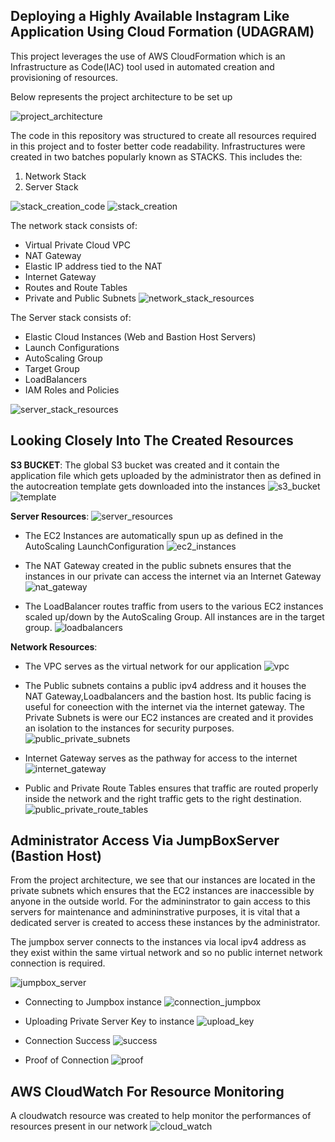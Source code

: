 ## Deploying a Highly Available Instagram Like Application Using Cloud Formation (UDAGRAM)

This project leverages the use of AWS CloudFormation which is an Infrastructure as Code(IAC) tool used in automated creation and provisioning of resources.

Below represents the project architecture to be set up

![project_architecture](./img/1.udagram_architecture.jpeg)

The code in this repository was structured to create all resources required in this project and to foster better code readability. Infrastructures were created in two batches popularly known as STACKS. This includes the:
1. Network Stack
2. Server Stack

![stack_creation_code](./img/3.stack_creation_code.png)
![stack_creation](./img/2.stack_creation.png)

The network stack consists of:
- Virtual Private Cloud VPC
- NAT Gateway
- Elastic IP address tied to the NAT
- Internet Gateway
- Routes and Route Tables
- Private and Public Subnets
![network_stack_resources](./img/5.created_network_stack_resources.png)

The Server stack consists of:
- Elastic Cloud Instances (Web and Bastion Host Servers)
- Launch Configurations
- AutoScaling Group
- Target Group
- LoadBalancers
- IAM Roles and Policies

![server_stack_resources](./img/4.created_server_stack_resources.png)

## Looking Closely Into The Created Resources
<b>S3 BUCKET</b>: The global S3 bucket was created and it contain the application file which gets uploaded by the administrator then as defined in the autocreation template gets downloaded into the instances 
![s3_bucket](./img/6.created_bucket_and_object.png)
![template](./img/6a.template.jpg)

<b>Server Resources</b>:
![server_resources](./img/7.server_dashboard_resources.png)

- The EC2 Instances are automatically spun up as defined in the AutoScaling LaunchConfiguration
![ec2_instances](./img/8.ec2_instances.png)

- The NAT Gateway created in the public subnets ensures that the instances in our private can access the internet via an Internet Gateway
![nat_gateway](./img/9.nat_gateway.jpg)

- The LoadBalancer routes traffic from users to the various EC2 instances scaled up/down by the AutoScaling Group. All instances are in the target group.
![loadbalancers](./img/10.loadbalancer_and_target_groups.jpg)

<b>Network Resources</b>:
- The VPC serves as the virtual network for our application
![vpc](./img/11.vpc.jpg)

- The Public subnets contains a public ipv4 address and it houses the NAT Gateway,Loadbalancers and the bastion host. Its public facing is useful for coneection with the internet via the internet gateway. The Private Subnets is were our EC2 instances are created and it provides an isolation to the instances for security purposes.
![public_private_subnets](./img/12.public_and_private_subnets.jpg)

- Internet Gateway serves as the pathway for access to the internet
![internet_gateway](./img/13.internet_gateway.jpg)

- Public and Private Route Tables ensures that traffic are routed properly inside the network and the right traffic gets to the right destination.
![public_private_route_tables](./img/14.Private_public_route_tables.jpg)

## Administrator Access Via JumpBoxServer (Bastion Host)
From the project architecture, we see that our instances are located in the private subnets which ensures that the EC2 instances are inaccessible by anyone in the outside world. For the admininstrator to gain access to this servers for maintenance and admininstrative purposes, it is vital that a dedicated server is created to access these instances by the administrator.

The jumpbox server connects to the instances via local ipv4 address as they exist within the same virtual network and so no public internet network connection is required.

![jumpbox_server](./img/15.jumpbox_server.jpg)

- Connecting to Jumpbox instance
![connection_jumpbox](./img/16.connecting_to_jumpbox_instance.jpg)

- Uploading Private Server Key to instance
![upload_key](./img/17.uploading_private_server_key_to_instance.jpg)

- Connection Success
![success](./img/18.jumpbox_connection_success.jpg)

- Proof of Connection
![proof](./img/19.proof_of_connection.jpg)

## AWS CloudWatch For Resource Monitoring
A cloudwatch resource was created to help monitor the performances of resources present in our network
![cloud_watch](./img/20.cloudwatch_config.jpg)
